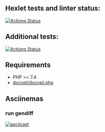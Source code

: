 ## Hexlet tests and linter status:
[![Actions Status](https://github.com/62ng/php-project-lvl2/workflows/hexlet-check/badge.svg)](https://github.com/62ng/php-project-lvl2/actions)

## Additional tests:
[![Actions Status](https://github.com/62ng/php-project-lvl2/workflows/run_tests/badge.svg)](https://github.com/62ng/php-project-lvl2/actions)

## Requirements

* PHP >= 7.4
* [docopt/docopt.php](https://github.com/docopt/docopt.php)

## Asciinemas
### run gendiff
[![asciicast](https://asciinema.org/a/VJ6yHqZu4tIx38a5cFkE5J6FX.svg)](https://asciinema.org/a/VJ6yHqZu4tIx38a5cFkE5J6FX)
